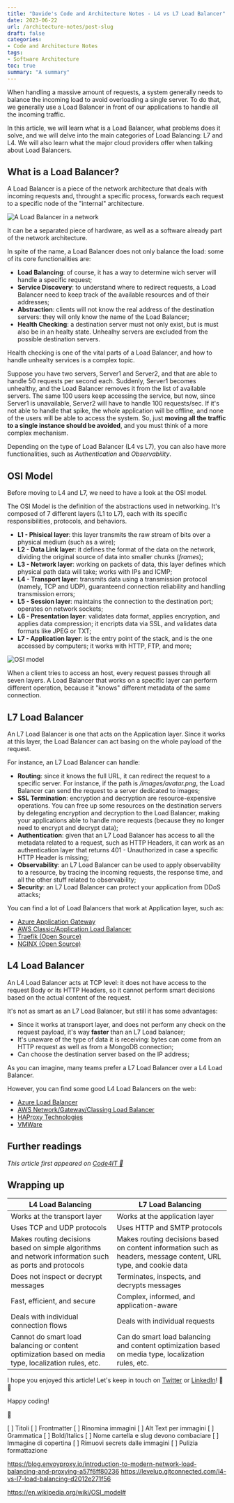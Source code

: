 ```yaml
---
title: "Davide's Code and Architecture Notes - L4 vs L7 Load Balancer"
date: 2023-06-22
url: /architecture-notes/post-slug
draft: false
categories:
- Code and Architecture Notes
tags:
- Software Architecture
toc: true
summary: "A summary"
---
```


When handling a massive amount of requests, a system generally needs to balance the incoming load to avoid overloading a single server. To do that, we generally use a Load Balancer in front of our applications to handle all the incoming traffic.

In this article, we will learn what is a Load Balancer, what problems does it solve, and we will delve into the main categories of Load Balancing: L7 and L4. We will also learn what the major cloud providers offer when talking about Load Balancers.

## What is a Load Balancer?

A Load Balancer is a piece of the network architecture that deals with incoming requests and, throught a specific process, forwards each request to a specific node of the "internal" architecture.

![A Load Balancer in a network](./load-balancer.png)

It can be a separated piece of hardware, as well as a software already part of the network architecture.

In spite of the name, a Load Balancer does not only balance the load: some of its core functionalities are:

- **Load Balancing**: of course, it has a way to determine wich server will handle a specific request;
- **Service Discovery**: to understand where to redirect requests, a Load Balancer need to keep track of the available resources and of their addresses;
- **Abstraction**: clients will not know the real address of the destination servers: they will only know the name of the Load Balancer;
- **Health Checking**: a destination server must not only exist, but is must also be in an healty state. Unhealhy servers are excluded from the possible destination servers.

Health checking is one of the vital parts of a Load Balancer, and how to handle unhealty services is a complex topic.

Suppose you have two servers, Server1 and Server2, and that are able to handle 50 requests per second each. Suddenly, Server1 becomes unhealthy, and the Load Balancer removes it from the list of available servers. The same 100 users keep accessing the service, but now, since Server1 is unavailable, Server2 will have to handle 100 requests/sec. If it's not able to handle that spike, the whole application will be offline, and none of the users will be able to access the system. So, just **moving all the traffic to a single instance should be avoided**, and you must think of a more complex mechanism.

Depending on the type of Load Balancer (L4 vs L7), you can also have more functionalities, such as *Authentication* and *Observability*.

## OSI Model

Before moving to L4 and L7, we need to have a look at the OSI model.

The OSI Model is the definition of the abstractions used in networking. It's composed of 7 different layers (L1 to L7), each with its specific responsibilities, protocols, and behaviors.

- **L1 - Phisical layer**: this layer transmits the raw stream of bits over a physical medium (such as a wire);
- **L2 - Data Link layer**: it defines the format of the data on the network, dividing the original source of data into smaller chunks (*frames*); 
- **L3 - Network layer**: working on packets of data, this layer defines which physical path data will take; works with IPs and ICMP;
- **L4 - Transport layer**: transmits data using a transmission protocol (namely, TCP and UDP), guaranteend connection reliability and handling transmission errors; 
- **L5 - Session layer**: maintains the connection to the destination port; operates on network sockets;
- **L6 - Presentation layer**: validates data format, applies encryption, and applies data compression; it encripts data via SSL, and validates data formats like JPEG or TXT;
- **L7 - Application layer**: is the entry point of the stack, and is the one accessed by computers; it works with HTTP, FTP, and more;

![OSI model](./OSI-model.png)

When a client tries to access an host, every request passes through all seven layers. A Load Balancer that works on a specific layer can perform different operation, because it "knows" different metadata of the same connection.

## L7 Load Balancer

An L7 Load Balancer is one that acts on the Application layer. Since it works at this layer, the Load Balancer can act basing on the whole payload of the request.

For instance, an L7 Load Balancer can handle:

- **Routing**: since it knows the full URL, it can redirect the request to a specific server. For instance, if the path is */images/avatar.png*, the Load Balancer can send the request to a server dedicated to images;
- **SSL Termination**: encryption and decryption are resource-expensive operations. You can free up some resources on the destination servers by delegating encryption and decryption to the Load Balancer, making your applications able to handle more requests (because they no longer need to encrypt and decrypt data);
- **Authentication**: given that an L7 Load Balancer has access to all the metadata related to a request, such as HTTP Headers, it can work as an authentication layer that returns 401 - Unauthorized in case a specific HTTP Header is missing;
- **Observability**: an L7 Load Balancer can be used to apply observability to a resource, by tracing the incoming requests, the response time, and all the other stuff related to observability;
- **Security**: an L7 Load Balancer can protect your application from DDoS attacks;

You can find a lot of Load Balancers that work at Application layer, such as:

- [Azure Application Gateway](https://learn.microsoft.com/en-us/azure/application-gateway/overview) 
- [AWS Classic/Application Load Balancer](https://aws.amazon.com/elasticloadbalancing/features/)
- [Traefik (Open Source)](https://traefik.io/)
- [NGINX (Open Source)](https://github.com/nginx/nginx)


## L4 Load Balancer

An L4 Load Balancer acts at TCP level: it does not have access to the request Body or its HTTP Headers, so it cannot perform smart decisions based on the actual content of the request.

It's not as smart as an L7 Load Balancer, but still it has some advantages:

- Since it works at transport layer, and does not perform any check on the request payload, it's way **faster** than an L7 Load balancer;
- It's unaware of the type of data it is receiving: bytes can come from an HTTP request as well as from a MongoDB connection;
- Can choose the destination server based on the IP address;

As you can imagine, many teams prefer a L7 Load Balancer over a L4 Load Balancer.

However, you can find some good L4 Load Balancers on the web:

- [Azure Load Balancer](https://learn.microsoft.com/en-us/azure/load-balancer/load-balancer-overview)
- [AWS Network/Gateway/Classing Load Balancer](https://aws.amazon.com/elasticloadbalancing/features/)
- [HAProxy Technologies](https://www.haproxy.com/solutions/load-balancing)
- [VMWare](https://docs.vmware.com/en/VMware-Tanzu-Kubernetes-Grid-Integrated-Edition/1.16/tkgi/GUID-network-profiles-ncp-lb.html)

## Further readings

_This article first appeared on [Code4IT 🐧](https://www.code4it.dev/)_


## Wrapping up


|L4 Load Balancing|	L7 Load Balancing|
|--|--|
|Works at the transport layer|	Works at the application layer|
|Uses TCP and UDP protocols	|Uses HTTP and SMTP protocols|
|Makes routing decisions based on simple algorithms and network information such as ports and protocols	|Makes routing decisions based on content information such as headers, message content, URL type, and cookie data|
|Does not inspect or decrypt messages	|Terminates, inspects, and decrypts messages|
|Fast, efficient, and secure	|Complex, informed, and application-aware|
|Deals with individual connection flows	|Deals with individual requests|
|Cannot do smart load balancing or content optimization based on media type, localization rules, etc.|	Can do smart load balancing and content optimization based on media type, localization rules, etc.|

I hope you enjoyed this article! Let's keep in touch on [Twitter](https://twitter.com/BelloneDavide) or [LinkedIn](https://www.linkedin.com/in/BelloneDavide/)! 🤜🤛

Happy coding!

🐧


[ ] Titoli
[ ] Frontmatter
[ ] Rinomina immagini
[ ] Alt Text per immagini
[ ] Grammatica
[ ] Bold/Italics
[ ] Nome cartella e slug devono combaciare
[ ] Immagine di copertina
[ ] Rimuovi secrets dalle immagini
[ ] Pulizia formattazione

https://blog.envoyproxy.io/introduction-to-modern-network-load-balancing-and-proxying-a57f6ff80236
https://levelup.gitconnected.com/l4-vs-l7-load-balancing-d2012e271f56

https://en.wikipedia.org/wiki/OSI_model#